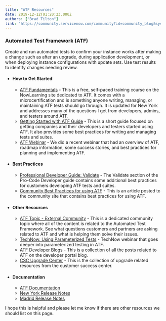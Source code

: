 ```yaml
---
title: "ATF Resources"
date: 2019-12-12T01:20:23.000Z
authors: ["Brad Tilton"]
link: "https://community.servicenow.com/community?id=community_blog&sys_id=1502279bdbed40904819fb2439961974"
---
```

<div class="panel">
<div class="panel-body">
<h3 class="ng-binding">Automated Test Framework (ATF)</h3>
<p>Create and run automated tests to confirm your instance works after making a change such as after an upgrade, during application development, or when deploying instance configurations with update sets. Use test results to identify changes needing review.</p>
</div>
<ul class="list-group"><li class="list-group-item">
<h4>How to Get Started</h4>
<ul><li class="ng-binding ng-scope"><a class="ng-binding" href="https://nowlearning.service-now.com/lxp?id&#61;overview&amp;sys_id&#61;e0f669e613a377002ff55eff3244b077&amp;type&#61;course" target="_blank" rel="noopener noreferrer nofollow">ATF Fundamentals</a> - This is a free, self-paced training course on the NowLearning site dedicated to ATF. It comes with a microcertification and is something anyone writing, managing, or maintaining ATF tests should go through. It is updated for New York and addresses many of the questions I get from developers, admins, and testers around ATF.</li><li class="ng-binding ng-scope"><a class="ng-binding" href="https://community.servicenow.com/community?id&#61;community_blog&amp;sys_id&#61;4afd4213db2c08145129a851ca96195c" target="_blank" rel="noopener noreferrer nofollow">Getting Started with ATF Guide</a> - This is a short guide focused on getting companies and their developers and testers started using ATF. It also provides some best practices for writing and managing tests and suites.</li><li class="ng-binding ng-scope"><a href="https://event.on24.com/wcc/r/2019342/028335D19D3420F22AAD87AF25073C43" target="_blank" rel="noopener noreferrer nofollow">ATF Webinar</a> - We did a recent webinar that had an overview of ATF, roadmap information, some success stories, and best practices for planning and implementing ATF.</li></ul>
</li><li class="list-group-item">
<h4>Best Practices</h4>
<ul><li class="ng-binding ng-scope"><a class="ng-binding" href="https://developer.servicenow.com/app.do#!/document/content/app_store_doc_pro_dev_guide_page6_newyork?v&#61;newyork" target="_blank" rel="noopener noreferrer nofollow">Professional Developer Guide: Validate</a> - The Validate section of the Pro-Code Developer guide contains some additional best practices for customers developing ATF tests and suites.</li><li class="ng-binding ng-scope"><a class="ng-binding" href="https://community.servicenow.com/community?id&#61;community_blog&amp;sys_id&#61;1a4e66addbd0dbc01dcaf3231f96192f" target="_blank" rel="noopener noreferrer nofollow">Community Best Practices for using ATF</a> - This is an article posted to the community site that contains best practices for using ATF.</li></ul>
</li><li class="list-group-item">
<h4>Other Resources</h4>
<ul><li class="ng-binding ng-scope"><a class="ng-binding" href="https://community.servicenow.com/community?id&#61;community_topic&amp;sys_id&#61;5c495e2ddbd897c068c1fb651f9619cb" target="_blank" rel="noopener noreferrer nofollow">ATF Topic - External Community</a> - This is a dedicated community topic where all of the content is related to the Automated Test Framework. See what questions customers and partners are asking related to ATF and what is helping them solve their issues.</li><li class="ng-binding ng-scope"><a class="ng-binding" href="https://community.servicenow.com/community?id&#61;community_blog&amp;sys_id&#61;22232dc1db9e77002737e15b8a96195d" target="_blank" rel="noopener noreferrer nofollow">TechNow: Using Parameterized Tests</a> - TechNow webinar that goes deeper into parameterized testing in ATF.</li><li class="ng-binding ng-scope"><a class="ng-binding" href="https://developer.servicenow.com/blog.do?p&#61;/tags/automated-test-framework/" target="_blank" rel="noopener noreferrer nofollow">ATF Developer Blogs</a> - This is a collection of all the posts related to ATF on the developer portal blog.</li><li class="ng-binding ng-scope"><a class="ng-binding" href="https://www.servicenow.com/success/instance-upgrades.html" target="_blank" rel="noopener noreferrer nofollow">CSC Upgrade Center</a> - This is the collection of upgrade related resources from the customer success center.</li></ul>
</li><li class="list-group-item">
<h4>Documentation</h4>
<ul><li class="ng-scope"><a class="ng-binding" href="https://docs.servicenow.com/bundle/newyork-application-development/page/administer/auto-test-framework/concept/automated-test-framework.html" target="_blank" rel="noopener noreferrer nofollow">ATF Documentation</a></li><li class="ng-scope"><a class="ng-binding" href="https://docs.servicenow.com/bundle/newyork-release-notes/page/release-notes/application-development/automated-test-framework-rn.html" target="_blank" rel="noopener noreferrer nofollow">New York Release Notes</a></li><li class="ng-scope"><a class="ng-binding" href="https://docs.servicenow.com/bundle/madrid-release-notes/page/release-notes/application-development/automated-test-framework-rn.html" target="_blank" rel="noopener noreferrer nofollow">Madrid Release Notes</a></li></ul>
</li></ul>
</div>
<p>I hope this is helpful and please let me know if there are other resources we should list on this page.</p>
